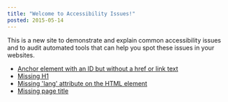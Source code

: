 ```yaml
---
title: "Welcome to Accessibility Issues!"
posted: 2015-05-14
---
```


This is a new site to demonstrate and explain common accessibility issues
and to audit automated tools that can help you spot these issues in your websites.

* [Anchor element with an ID but without a href or link text](/anchor-with-id-no-href-or-text.html)
* [Missing H1](/missing-h1.html)
* [Missing 'lang' attribute on the HTML element](/missing-lang.html)
* [Missing page title](/missing-title.html)